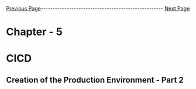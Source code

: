


[Previous Page](https://github.com/EtricKombat/Course_Practical_Guide_EKS/blob/master/_docs/ch5/creation_of_production_environment_p1.md)---------------------------------------------------- [Next Page](https://github.com/EtricKombat/Course_Practical_Guide_EKS/blob/master/_docs/ch5/extending_CICD_for_the_production_environment.md)



# Chapter - 5
# CICD

## Creation of the Production Environment - Part 2
